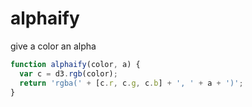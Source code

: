 # alphaify
give a color an alpha

````js
function alphaify(color, a) {
  var c = d3.rgb(color);
  return 'rgba(' + [c.r, c.g, c.b] + ', ' + a + ')';
}
````
